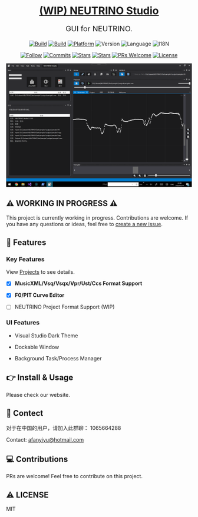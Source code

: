 <div align="center">
  <h1><a href="https://n3ustudio.vbox.moe/" target="_blank">(WIP) NEUTRINO Studio</a></h1>

  <p style="font-size: 20px;">GUI for NEUTRINO.</p>
  
[![Build](https://img.shields.io/github/workflow/status/n3ustudio/NEUTRINO-Studio/CI?style=flat-square&logo=windows&label=Build-Windows)](https://github.com/n3ustudio/NEUTRINO-Studio/actions?query=workflow%3ACI)
[![Build](https://img.shields.io/github/workflow/status/n3ustudio/NEUTRINO-Studio/CI-Mac?style=flat-square&logo=apple&label=Build-Mac)](https://github.com/n3ustudio/NEUTRINO-Studio/actions?query=workflow%3ACI-Mac)
[![Platform](https://img.shields.io/badge/Platform-Windows%7CMac-brightgreen?style=flat-square)](https://github.com/n3ustudio/NEUTRINO-Studio)
![Version](https://img.shields.io/endpoint?style=flat-square&url=https%3A%2F%2Fn3ustudio.vbox.moe%2Fres%2Fbadge.json)
![Language](https://img.shields.io/badge/language-csharp-brightgreen?style=flat-square&logo=c-sharp)
![I18N](https://img.shields.io/badge/i18n-preparing-lightgrey?style=flat-square)

[![Follow](https://img.shields.io/twitter/follow/harper_il?label=Follow&logo=twitter&style=flat-square)](https://twitter.com/harper_il)
[![Commits](https://img.shields.io/github/commit-activity/m/n3ustudio/NEUTRINO-Studio?logo=github&style=flat-square)](https://github.com/n3ustudio/NEUTRINO-Studio)
[![Stars](https://img.shields.io/github/stars/n3ustudio/NEUTRINO-Studio?color=brightgreen&style=flat-square)](https://github.com/n3ustudio/NEUTRINO-Studio)
[![Stars](https://img.shields.io/github/forks/n3ustudio/NEUTRINO-Studio?color=brightgreen&style=flat-square)](https://github.com/n3ustudio/NEUTRINO-Studio)
[![PRs Welcome](https://img.shields.io/badge/PRs-welcome-brightgreen?style=flat-square&logo=git)](https://github.com/n3ustudio/NEUTRINO-Studio)
[![License](https://img.shields.io/github/license/n3ustudio/NEUTRINO-Studio?style=flat-square)](https://github.com/n3ustudio/NEUTRINO-Studio/blob/master/LICENSE)

</div>

![ScreenShot2](https://github.com/n3ustudio/NEUTRINO-Studio/raw/master/Assets/ScreenShot2.png)

## ⚠ WORKING IN PROGRESS ⚠

This project is currently working in progress. Contributions are welcome. If you have any questions or ideas, feel free to [create a new issue](https://github.com/n3ustudio/NEUTRINO-Studio/issues/new).

## 🌟 Features

### Key Features

View [Projects](https://github.com/n3ustudio/NEUTRINO-Studio/projects) to see details.

- [x] **MusicXML/Vsq/Vsqx/Vpr/Ust/Ccs Format Support**

- [x] **F0/PIT Curve Editor**

- [ ] NEUTRINO Project Format Support (WIP)

### UI Features

- Visual Studio Dark Theme

- Dockable Window

- Background Task/Process Manager

## 👉 Install & Usage

Please check our website.

## 💬 Contect

对于在中国的用户，请加入此群聊： 1065664288

Contact: [afanyiyu@hotmail.com](mailto://afanyiyu@hotmail.com)

## 💻 Contributions

PRs are welcome! Feel free to contribute on this project.

## ⚠ LICENSE

MIT
